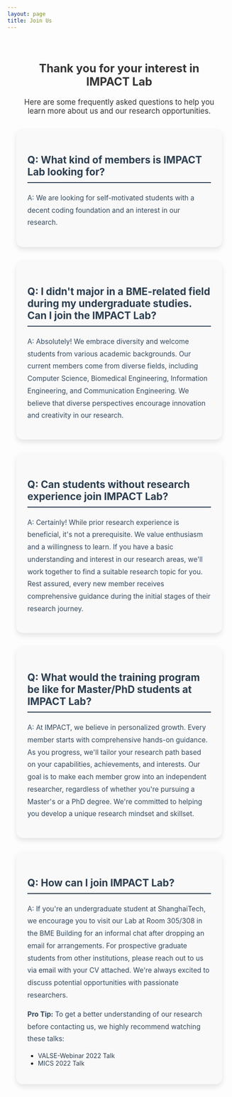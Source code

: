 ```yaml
---
layout: page
title: Join Us
---
```


<style>
    .join-us-container {
        max-width: 800px;
        margin: 0 auto;
        padding: 20px;
    }
    .intro {
        text-align: center;
        margin-bottom: 30px;
        font-size: 1.2em;
        color: #333;
    }
    .faq {
        margin-bottom: 30px;
        padding: 25px;
        background-color: #f9f9f9;
        border-radius: 15px;
        box-shadow: 0 6px 12px rgba(0, 0, 0, 0.1);
        transition: transform 0.3s ease, box-shadow 0.3s ease;
    }
    .faq:hover {
        transform: translateY(-5px);
        box-shadow: 0 8px 16px rgba(0, 0, 0, 0.15);
    }
    .faq h3 {
        font-size: 1.6em;
        color: #2c3e50;
        margin-bottom: 20px;
        border-bottom: 2px solid #2c3e50;;
        padding-bottom: 10px;
    }
    .faq p {
        font-size: 1.1em;
        line-height: 1.8;
        color: #34495e;
    }
    .faq a {
        color: #2c3e50;;
        text-decoration: none;
        transition: color 0.3s ease;
    }
    .faq a:hover {
        color: #2980b9;
        text-decoration: underline;
    }
</style>

<div class="join-us-container">
    <div class="intro">
        <h2>Thank you for your interest in IMPACT Lab</h2>
        <p>Here are some frequently asked questions to help you learn more about us and our research opportunities.</p>
    </div>
    <div class="faq">
        <h3>Q: What kind of members is IMPACT Lab looking for?</h3>
        <p>A: We are looking for self-motivated students with a decent coding foundation and an interest in our research.</p>
    </div>
    <div class="faq">
        <h3>Q: I didn't major in a BME-related field during my undergraduate studies. Can I join the IMPACT Lab?</h3>
        <p>A: Absolutely! We embrace diversity and welcome students from various academic backgrounds. Our current members come from diverse fields, including Computer Science, Biomedical Engineering, Information Engineering, and Communication Engineering. We believe that diverse perspectives encourage innovation and creativity in our research.</p>
    </div>
    <div class="faq">
        <h3>Q: Can students without research experience join IMPACT Lab?</h3>
        <p>A: Certainly! While prior research experience is beneficial, it's not a prerequisite. We value enthusiasm and a willingness to learn. If you have a basic understanding and interest in our research areas, we'll work together to find a suitable research topic for you. Rest assured, every new member receives comprehensive guidance during the initial stages of their research journey.</p>
    </div>
    <div class="faq">
        <h3>Q: What would the training program be like for Master/PhD students at IMPACT Lab?</h3>
        <p>A: At IMPACT, we believe in personalized growth. Every member starts with comprehensive hands-on guidance. As you progress, we'll tailor your research path based on your capabilities, achievements, and interests. Our goal is to make each member grow into an independent researcher, regardless of whether you're pursuing a Master's or a PhD degree. We're committed to helping you develop a unique research mindset and skillset.</p>
    </div>
    <div class="faq">
        <h3>Q: How can I join IMPACT Lab?</h3>
        <p>A: If you're an undergraduate student at ShanghaiTech, we encourage you to visit our Lab at Room 305/308 in the BME Building for an informal chat after dropping an email for arrangements. For prospective graduate students from other institutions, please reach out to us via <a href="mailto:cuizhm@shanghaitech.edu.cn">email</a> with your CV attached. We're always excited to discuss potential opportunities with passionate researchers.</p>
        <p><strong>Pro Tip:</strong> To get a better understanding of our research before contacting us, we highly recommend watching these talks:</p>
        <ul>
            <li><a href="https://www.bilibili.com/video/BV1e3411H7o1/?spm_id_from=333.337.search-card.all.click&vd_source=09195b87c697861bee9d36eac63f3a3c">VALSE-Webinar 2022 Talk</a></li>
            <li><a href="https://www.bilibili.com/video/BV1nd4y127HE/?p=23&vd_source=eae45dc1af93c1407ccba0e925fc1f13">MICS 2022 Talk</a></li>
        </ul>
    </div>
</div>
